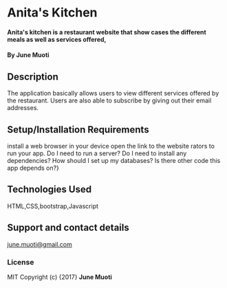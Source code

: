 # Anita's Kitchen
#### Anita's kitchen is a restaurant website that show cases the different meals as well as services offered,
#### By **June Muoti**
## Description
The application basically allows users to view different services offered by the restaurant. Users are also able to subscribe by giving out their email addresses.
## Setup/Installation Requirements
install a web browser in your device
open the link to the website
rators to run your app. Do I need to run a server? Do I need to install any dependencies? How should I set up my databases? Is there other code this app depends on?}
## Technologies Used
HTML,CSS,bootstrap,Javascript
## Support and contact details
june.muoti@gmail.com
### License
MIT
Copyright (c) {2017} **June Muoti**
